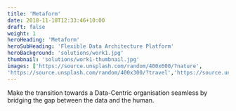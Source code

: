 ```yaml
---
title: 'Metaform'
date: 2018-11-18T12:33:46+10:00
draft: false
weight: 1
heroHeading: 'Metaform'
heroSubHeading: 'Flexible Data Architecture Platform'
heroBackground: 'solutions/work1.jpg'
thumbnail: 'solutions/work1-thumbnail.jpg'
images: ['https://source.unsplash.com/random/400x600/?nature', 
'https://source.unsplash.com/random/400x300/?travel','https://source.unsplash.com/random/400x300/?architecture','https://source.unsplash.com/random/400x600/?buildings','https://source.unsplash.com/random/400x300/?city','https://source.unsplash.com/random/400x600/?business']
---
```


Make the transition towards a Data-Centric organisation seamless by bridging the gap between the data and the human.
